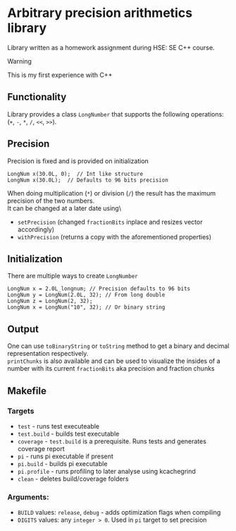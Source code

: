# Arbitrary precision arithmetics library

Library written as a homework assignment during HSE: SE C++ course.

> [!WARNING]
> This is my first experience with C++

## Functionality

Library provides a class `LongNumber` that supports the following operations: (`+`, `-`, `*`, `/`, `<<`, `>>`).

## Precision

Precision is fixed and is provided on initialization

```
LongNum x(30.0L, 0);  // Int like structure
LongNum x(30.0L);  // Defaults to 96 bits precision
```

When doing multiplication (`*`) or division (`/`) the result has the maximum precision of the two numbers.\
It can be changed at a later date using\

- `setPrecision` (changed `fractionBits` inplace and resizes vector accordingly)
- `withPrecision` (returns a copy with the aforementioned properties)

## Initialization

There are multiple ways to create `LongNumber`

```
LongNum x = 2.0L_longnum; // Precision defaults to 96 bits
LongNum y = LongNum(2.0L, 32); // From long double
LongNum z = LongNum(2, 32);
LongNum x = LongNum("10", 32); // Or binary string
```

## Output

One can use `toBinaryString` or `toString` method to get a binary and decimal representation respectively.\
`printChunks` is also available and can be used to visualize the insides of a number with its current `fractionBits` aka precision and fraction chunks

## Makefile

### Targets

- `test` - runs test executeable
- `test.build` - builds test executable
- `coverage` - `test.build` is a prerequisite. Runs tests and generates coverage report
- `pi` - runs pi executable if present
- `pi.build` - builds pi executable
- `pi.profile` - runs profiling to later analyse using kcachegrind
- `clean` - deletes build/coverage folders

### Arguments:

- `BUILD` values: `release`, `debug` - adds optimization flags when compiling
- `DIGITS` values: any `integer > 0`. Used in `pi` target to set precision
